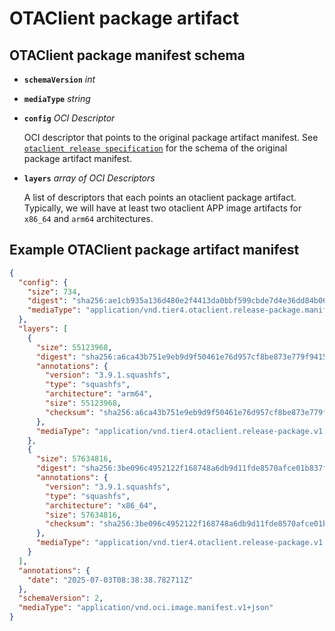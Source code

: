 # OTAClient package artifact

## OTAClient package manifest schema

- **`schemaVersion`** *int*

- **`mediaType`** *string*

- **`config`** *OCI Descriptor*

  OCI descriptor that points to the original package artifact manifest.
  See [`otaclient release specification`](https://tier4.atlassian.net/wiki/spaces/OTA/pages/3486056633/4.+The+release+format+of+otaclient) for the schema of the original package artifact manifest.

- **`layers`** *array of OCI Descriptors*

  A list of descriptors that each points an otaclient package artifact.
  Typically, we will have at least two otaclient APP image artifacts for `x86_64` and `arm64` architectures.

## Example OTAClient package artifact manifest

```json
{
  "config": {
    "size": 734,
    "digest": "sha256:ae1cb935a136d480e2f4413da0bbf599cbde7d4e36dd84b06df7c98fd9be753c",
    "mediaType": "application/vnd.tier4.otaclient.release-package.manifest.v1+json"
  },
  "layers": [
    {
      "size": 55123968,
      "digest": "sha256:a6ca43b751e9eb9d9f50461e76d957cf8be873e779f9415b55532b8f7072a2e5",
      "annotations": {
        "version": "3.9.1.squashfs",
        "type": "squashfs",
        "architecture": "arm64",
        "size": 55123968,
        "checksum": "sha256:a6ca43b751e9eb9d9f50461e76d957cf8be873e779f9415b55532b8f7072a2e5"
      },
      "mediaType": "application/vnd.tier4.otaclient.release-package.v1.squashfs"
    },
    {
      "size": 57634816,
      "digest": "sha256:3be096c4952122f168748a6db9d11fde8570afce01b837f2f61d43c7a8ce3fa3",
      "annotations": {
        "version": "3.9.1.squashfs",
        "type": "squashfs",
        "architecture": "x86_64",
        "size": 57634816,
        "checksum": "sha256:3be096c4952122f168748a6db9d11fde8570afce01b837f2f61d43c7a8ce3fa3"
      },
      "mediaType": "application/vnd.tier4.otaclient.release-package.v1.squashfs"
    }
  ],
  "annotations": {
    "date": "2025-07-03T08:38:38.782711Z"
  },
  "schemaVersion": 2,
  "mediaType": "application/vnd.oci.image.manifest.v1+json"
}
```
